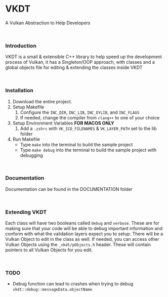 # VKDT
A Vulkan Abstraction to Help Developers

<br>

### Introduction

VKDT is a small & extensible C++ library to help speed up the development process of Vulkan, it has a Singleton/OOP approach, with classes and a global objects file for editing & extending the classes inside VKDT

<br>

### Installation

1. Download the entire project.
2. Setup Makefile
	1. Configure the `INC_DIR`, `INC_LIB`, `INC_DYLIB`, and `INC_FLAGS`
	2. If needed, change the compiler from `clang++` to one of your choice
3. Setup Environment Variables **FOR MACOS ONLY**
	1. Add a `.zshrc` with `VK_ICD_FILENAMES` & `VK_LAYER_PATH` set to the lib folder
4. Run Makefile
	- Type `make` into the terminal to build the sample project
	- Type `make debug` into the terminal to build the sample project with debugging

<br>


### Documentation

Documentation can be found in the DOCUMENTATION folder

<br>

### Extending VKDT

Each class will have two booleans called `debug` and `verbose`. These are for making sure that your code will be able to debug important information and conform with what the validation layers expect you to setup.
There will be a Vulkan Object to edit in the class as well. If needed, you can access other Vulkan Objects using the `_vkdt/pObjects.h` header. These will contain pointers to all Vulkan Objects for you edit.

<br>

### TODO

- Debug function can lead to crashes when trying to debug `vkdt::debug::messageData.objectName`